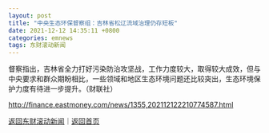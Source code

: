 ```yaml
---
layout: post
title: "中央生态环保督察组：吉林省松辽流域治理仍存短板"
date: 2021-12-12 14:35:11 +0800
categories: emnews
tags: 东财滚动新闻
---
```


督察指出，吉林省全力打好污染防治攻坚战，工作力度较大，取得较大成效，但与中央要求和群众期盼相比，一些领域和地区生态环境问题还比较突出，生态环境保护力度有待进一步提升。（财联社）

<http://finance.eastmoney.com/news/1355,202112122210774587.html>

[返回东财滚动新闻](//finews.withounder.com/emnews/)｜[返回首页](//finews.withounder.com/)